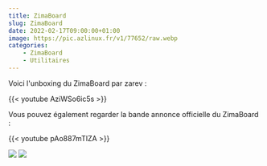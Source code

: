```yaml
---
title: ZimaBoard
slug: ZimaBoard
date: 2022-02-17T09:00:00+01:00
image: https://pic.azlinux.fr/v1/77652/raw.webp
categories:
    - ZimaBoard
    - Utilitaires
---
```


Voici l'unboxing du ZimaBoard par zarev :

{{< youtube AziWSo6ic5s >}}

Vous pouvez également regarder la bande annonce officielle du ZimaBoard :

{{< youtube pAo887mTIZA >}}

![](https://cdn.shopify.com/s/files/1/0549/4495/6614/products/111.544_1080x.jpg?v=1644373228) ![](https://cdn.shopify.com/s/files/1/0549/4495/6614/products/0F9B0674_1080x.jpg?v=1644373570)
